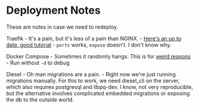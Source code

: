 # Deployment Notes

These are notes in case we need to redeploy.

Traefik
	- It's a pain, but it's less of a pain than NGINX.
	- [Here's an up to date, good tutorial](https://www.digitalocean.com/community/tutorials/how-to-use-traefik-as-a-reverse-proxy-for-docker-containers-on-ubuntu-18-04)
	- `ports` works, `expose` doesn't. I don't know why.
	
Docker Compose
	- Sometimes it randomly hangs. This is for [weird reasons](https://github.com/docker/compose/issues/6678)
	- Run without `-d` to debug
	
Diesel
	- Oh man migrations are a pain. 
	- Right now we're just running migrations manually. For this to
      work, we need diesel_cli on the server, which also requires
      postgresql and libpq-dev. I know, not very reproducible, but the
      alternative involves complicated embedded migrations or exposing
      the db to the outside world.
